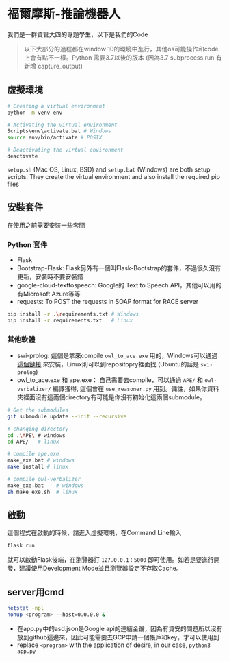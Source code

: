 # 福爾摩斯-推論機器人

我們是一群資管大四的專題學生，以下是我們的Code

> 以下大部分的過程都在window 10的環境中進行，其他os可能操作和code上會有點不一樣。Python 需要3.7以後的版本 (因為3.7 subprocess.run 有新增 capture_output)

## 虛擬環境

```bash
# Creating a virtual environment
python -m venv env

# Activating the virtual environment
Scripts\env\activate.bat # Windows
source env/bin/activate # POSIX

# Deactivating the virtual environment
deactivate
```

`setup.sh` (Mac OS, Linux, BSD) and `setup.bat` (Windows) are both setup scripts. They create the virtual environment and also install the required pip files

## 安裝套件

在使用之前需要安裝一些套間

### Python 套件

- Flask
- Bootstrap-Flask: Flask另外有一個叫Flask-Bootstrap的套件，不過很久沒有更新，安裝時不要安裝錯
- google-cloud-texttospeech: Google的 Text to Speech API，其他可以用的有Microsoft Azure等等
- requests: To POST the requests in SOAP format for RACE server

```bash
pip install -r .\requirements.txt # Windows
pip install -r requirements.txt   # Linux
```

### 其他軟體

- swi-prolog: 這個是拿來compile `owl_to_ace.exe` 用的，Windows可以通過[這個鏈接](https://www.swi-prolog.org/) 來安裝，Linux則可以到repositopry裡面找 (Ubuntu的話是 `swi-prolog`)
- owl_to_ace.exe 和 ape.exe： 自己需要去compile，可以通過 `APE/` 和 `owl-verbalizer/` 編譯獲得, 這個會在 `use_reasoner.py` 用到。備註，如果你資料夾裡面沒有這兩個directory有可能是你沒有初始化這兩個submodule。

```bash
# Get the submodules
git submodule update --init --recursive

# changing directory
cd .\APE\ # windows
cd APE/   # linux

# compile ape.exe
make_exe.bat # windows
make install # linux

# compile owl-verbalizer
make_exe.bat    # windows
sh make_exe.sh  # linux
```

## 啟動

這個程式在啟動的時候，請進入虛擬環境，在Command Line輸入 

```bash
flask run
```

就可以啟動Flask後端，在瀏覽器打 `127.0.0.1：5000` 即可使用。如若是要進行開發，建議使用Development Mode並且瀏覽器設定不存取Cache。

## server用cmd

```bash
netstat -npl
nohup <program> --host=0.0.0.0 &
```

- 在app.py中的asd.json是Google api的連結金鑰，因為有資安的問題所以沒有放到github這邊來，因此可能需要去GCP申請一個帳戶和key，才可以使用到
- replace `<program>` with the application of desire, in our case, `python3 app.py`
